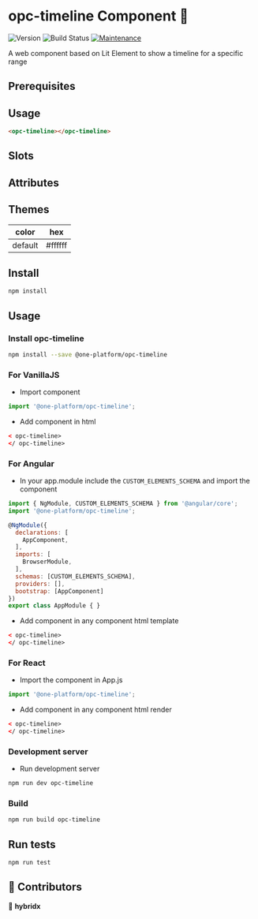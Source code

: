 # opc-timeline Component 👋

![Version](https://img.shields.io/badge/version-0.0.1-blue.svg?cacheSeconds=2592000)
![Build Status](https://travis-ci.org/dwyl/esta.svg?branch=master)
[![Maintenance](https://img.shields.io/badge/Maintained%3F-yes-green.svg)](https://github.com/1-Platform/op-components/graphs/commit-activity)

A web component based on Lit Element to show a timeline for a specific range

## Prerequisites
<!-- Add if any -->

## Usage
<!-- Add usage here -->

```html
<opc-timeline></opc-timeline>
```

## Slots
<!-- Add Slots here -->

## Attributes
<!-- Add attributes here -->

## Themes
<!-- Change colors here -->

| color   | hex                                                              |
|---------|------------------------------------------------------------------|
| default | <span class="readme-color-preview" style="--bg:#ffffff"></span> #ffffff |

## Install

```sh
npm install
```

## Usage

### Install opc-timeline

```sh
npm install --save @one-platform/opc-timeline 
```

### For VanillaJS
- Import component
```js
import '@one-platform/opc-timeline';
```
- Add component in html
```html
< opc-timeline>
</ opc-timeline>
```

### For Angular
- In your app.module include the `CUSTOM_ELEMENTS_SCHEMA` and import the component
```js
import { NgModule, CUSTOM_ELEMENTS_SCHEMA } from '@angular/core';
import '@one-platform/opc-timeline';

@NgModule({
  declarations: [
    AppComponent,
  ],
  imports: [
    BrowserModule,
  ],
  schemas: [CUSTOM_ELEMENTS_SCHEMA],
  providers: [],
  bootstrap: [AppComponent]
})
export class AppModule { }
```
- Add component in any component html template
```html
< opc-timeline>
</ opc-timeline>
```

### For React
- Import the component in App.js
```js
import '@one-platform/opc-timeline';
```

- Add component in any component html render
```html
< opc-timeline>
</ opc-timeline>
```

### Development server

- Run development server

```sh
npm run dev opc-timeline
```

### Build

```sh
npm run build opc-timeline
```

## Run tests

```sh
npm run test
```

## 🤝 Contributors

👤 **hybridx**
